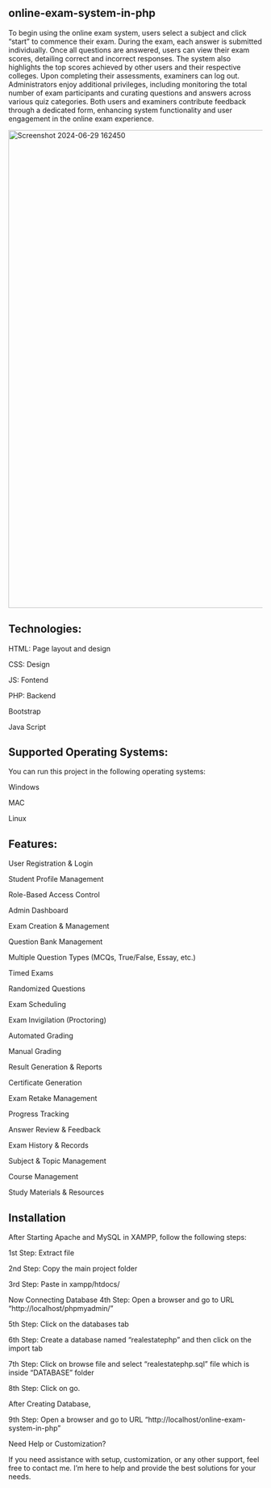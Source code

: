 ## online-exam-system-in-php

To begin using the online exam system, users select a subject and click “start” to commence their exam. During the exam, each answer is submitted individually. Once all questions are answered, users can view their exam scores, detailing correct and incorrect responses. The system also highlights the top scores achieved by other users and their respective colleges. Upon completing their assessments, examiners can log out. Administrators enjoy additional privileges, including monitoring the total number of exam participants and curating questions and answers across various quiz categories. Both users and examiners contribute feedback through a dedicated form, enhancing system functionality and user engagement in the online exam experience.


<img width="946" alt="Screenshot 2024-06-29 162450" src="https://github.com/user-attachments/assets/ed65397e-d05e-4a81-8d0b-647555297058">

## Technologies:
HTML: Page layout and design

CSS: Design

JS: Fontend

PHP: Backend

Bootstrap

Java Script

## Supported Operating Systems:
You can run this project in the following operating systems:

Windows

MAC

Linux
## Features:

User Registration & Login

Student Profile Management

Role-Based Access Control

Admin Dashboard

Exam Creation & Management

Question Bank Management

Multiple Question Types (MCQs, True/False, Essay, etc.)

Timed Exams

Randomized Questions

Exam Scheduling

Exam Invigilation (Proctoring)

Automated Grading

Manual Grading

Result Generation & Reports

Certificate Generation

Exam Retake Management

Progress Tracking

Answer Review & Feedback

Exam History & Records

Subject & Topic Management

Course Management

Study Materials & Resources

## **Installation**
After Starting Apache and MySQL in XAMPP, follow the following steps:

1st Step: Extract file

2nd Step: Copy the main project folder

3rd Step: Paste in xampp/htdocs/

Now Connecting Database 4th Step: Open a browser and go to URL “http://localhost/phpmyadmin/”

5th Step: Click on the databases tab

6th Step: Create a database named “realestatephp” and then click on the import tab

7th Step: Click on browse file and select “realestatephp.sql” file which is inside “DATABASE” folder

8th Step: Click on go.

After Creating Database,

9th Step: Open a browser and go to URL “http://localhost/online-exam-system-in-php”

Need Help or Customization?

If you need assistance with setup, customization, or any other support, feel free to contact me. I’m here to help and provide the best solutions for your needs.
